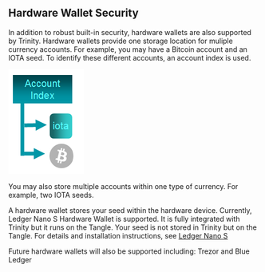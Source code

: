 ## Hardware Wallet Security

In addition to robust built-in security, hardware wallets are also supported by Trinity.  Hardware wallets provide one storage location for muliple currency accounts.  For example, you may have a Bitcoin account and an IOTA seed.  To identify these different accounts, an account index is used.  

![Diagram showing account index as explained in text](Trin-AccountIndex.png)

You may also store multiple accounts within one type of currency.  For example, two IOTA seeds.  

A hardware wallet stores your seed within the hardware device.  Currently, Ledger Nano S Hardware Wallet is supported.  It is fully integrated with Trinity but it runs on the Tangle.  Your seed is not stored in Trinity but on the Tangle.  For details and installation instructions, see [Ledger Nano S](https://trinity.iota.org/hardware)

Future hardware wallets will also be supported including:  Trezor and Blue Ledger
